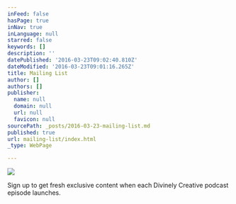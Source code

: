 ```yaml
---
inFeed: false
hasPage: true
inNav: true
inLanguage: null
starred: false
keywords: []
description: ''
datePublished: '2016-03-23T09:02:40.810Z'
dateModified: '2016-03-23T09:01:16.265Z'
title: Mailing List
author: []
authors: []
publisher:
  name: null
  domain: null
  url: null
  favicon: null
sourcePath: _posts/2016-03-23-mailing-list.md
published: true
url: mailing-list/index.html
_type: WebPage

---
```

![](https://the-grid-user-content.s3-us-west-2.amazonaws.com/df70a0de-f442-4902-a6f6-51f919890a39.png)

Sign up to get fresh exclusive content when each Divinely Creative podcast episode launches.